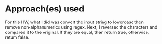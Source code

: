 # Approach(es) used
For this HW, what I did was convert the input string to lowercase then remove non-alphanumerics using regex. Next, I reversed the characters and compared it to the original. If they are equal, then return true, otherwise, return false.
